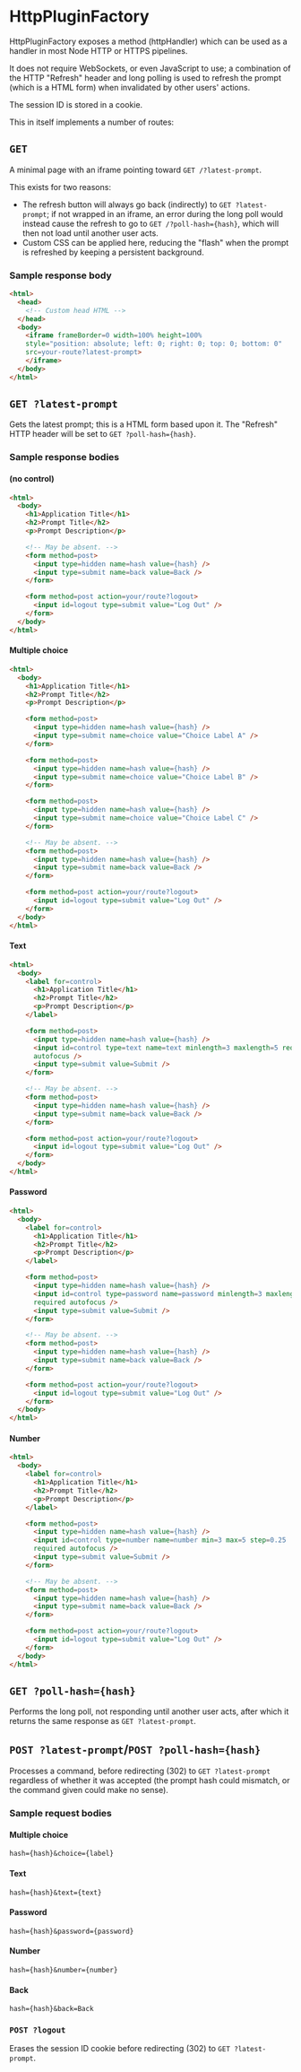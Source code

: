 # HttpPluginFactory

HttpPluginFactory exposes a method (httpHandler) which can be used as a handler
in most Node HTTP or HTTPS pipelines.

It does not require WebSockets, or even JavaScript to use; a combination of the
HTTP "Refresh" header and long polling is used to refresh the prompt (which is a
HTML form) when invalidated by other users' actions.

The session ID is stored in a cookie.

This in itself implements a number of routes:

## `GET`

A minimal page with an iframe pointing toward `GET /?latest-prompt`.

This exists for two reasons:

- The refresh button will always go back (indirectly) to `GET ?latest-prompt`;
  if not wrapped in an iframe, an error during the long poll would instead cause
  the refresh to go to `GET /?poll-hash={hash}`, which will then not load until
  another user acts.
- Custom CSS can be applied here, reducing the "flash" when the prompt is
  refreshed by keeping a persistent background.

### Sample response body

```html
<html>
  <head>
    <!-- Custom head HTML -->
  </head>
  <body>
    <iframe frameBorder=0 width=100% height=100%
    style="position: absolute; left: 0; right: 0; top: 0; bottom: 0"
    src=your-route?latest-prompt>
    </iframe>
  </body>
</html>
```

## `GET ?latest-prompt`

Gets the latest prompt; this is a HTML form based upon it.  The "Refresh" HTTP
header will be set to `GET ?poll-hash={hash}`.

### Sample response bodies

#### (no control)

```html
<html>
  <body>
    <h1>Application Title</h1>
    <h2>Prompt Title</h2>
    <p>Prompt Description</p>

    <!-- May be absent. -->
    <form method=post>
      <input type=hidden name=hash value={hash} />
      <input type=submit name=back value=Back />
    </form>

    <form method=post action=your/route?logout>
      <input id=logout type=submit value="Log Out" />
    </form>
  </body>
</html>
```

#### Multiple choice

```html
<html>
  <body>
    <h1>Application Title</h1>
    <h2>Prompt Title</h2>
    <p>Prompt Description</p>

    <form method=post>
      <input type=hidden name=hash value={hash} />
      <input type=submit name=choice value="Choice Label A" />
    </form>

    <form method=post>
      <input type=hidden name=hash value={hash} />
      <input type=submit name=choice value="Choice Label B" />
    </form>

    <form method=post>
      <input type=hidden name=hash value={hash} />
      <input type=submit name=choice value="Choice Label C" />
    </form>

    <!-- May be absent. -->
    <form method=post>
      <input type=hidden name=hash value={hash} />
      <input type=submit name=back value=Back />
    </form>

    <form method=post action=your/route?logout>
      <input id=logout type=submit value="Log Out" />
    </form>
  </body>
</html>
```

#### Text

```html
<html>
  <body>
    <label for=control>
      <h1>Application Title</h1>
      <h2>Prompt Title</h2>
      <p>Prompt Description</p>
    </label>

    <form method=post>
      <input type=hidden name=hash value={hash} />
      <input id=control type=text name=text minlength=3 maxlength=5 required
      autofocus />
      <input type=submit value=Submit />
    </form>

    <!-- May be absent. -->
    <form method=post>
      <input type=hidden name=hash value={hash} />
      <input type=submit name=back value=Back />
    </form>

    <form method=post action=your/route?logout>
      <input id=logout type=submit value="Log Out" />
    </form>
  </body>
</html>
```

#### Password

```html
<html>
  <body>
    <label for=control>
      <h1>Application Title</h1>
      <h2>Prompt Title</h2>
      <p>Prompt Description</p>
    </label>

    <form method=post>
      <input type=hidden name=hash value={hash} />
      <input id=control type=password name=password minlength=3 maxlength=5
      required autofocus />
      <input type=submit value=Submit />
    </form>

    <!-- May be absent. -->
    <form method=post>
      <input type=hidden name=hash value={hash} />
      <input type=submit name=back value=Back />
    </form>

    <form method=post action=your/route?logout>
      <input id=logout type=submit value="Log Out" />
    </form>
  </body>
</html>
```

#### Number

```html
<html>
  <body>
    <label for=control>
      <h1>Application Title</h1>
      <h2>Prompt Title</h2>
      <p>Prompt Description</p>
    </label>

    <form method=post>
      <input type=hidden name=hash value={hash} />
      <input id=control type=number name=number min=3 max=5 step=0.25
      required autofocus />
      <input type=submit value=Submit />
    </form>

    <!-- May be absent. -->
    <form method=post>
      <input type=hidden name=hash value={hash} />
      <input type=submit name=back value=Back />
    </form>

    <form method=post action=your/route?logout>
      <input id=logout type=submit value="Log Out" />
    </form>
  </body>
</html>
```

## `GET ?poll-hash={hash}`

Performs the long poll, not responding until another user acts, after which it
returns the same response as `GET ?latest-prompt`.

## `POST ?latest-prompt`/`POST ?poll-hash={hash}`

Processes a command, before redirecting (302) to `GET ?latest-prompt` regardless
of whether it was accepted (the prompt hash could mismatch, or the command given
could make no sense).

### Sample request bodies

#### Multiple choice

```
hash={hash}&choice={label}
```

#### Text

```
hash={hash}&text={text}
```

#### Password

```
hash={hash}&password={password}
```

#### Number

```
hash={hash}&number={number}
```

#### Back

```
hash={hash}&back=Back
```

### `POST ?logout`

Erases the session ID cookie before redirecting (302) to `GET ?latest-prompt`.
